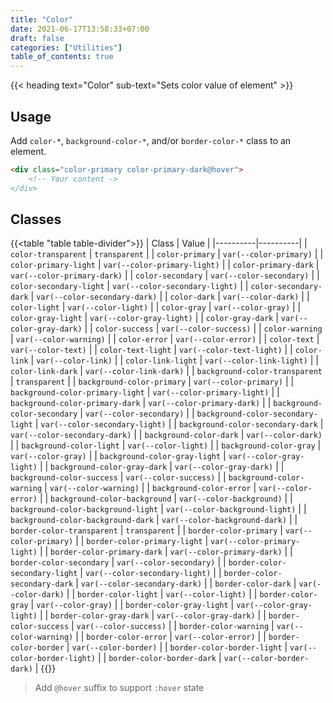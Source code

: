 ```yaml
---
title: "Color"
date: 2021-06-17T13:58:33+07:00
draft: false
categories: ["Utilities"]
table_of_contents: true
---
```


{{< heading text="Color" sub-text="Sets color value of element" >}}

## Usage

Add `color-*`, `background-color-*`, and/or `border-color-*`  class to an element.

``` html
<div class="color-primary color-primary-dark@hover">
    <!-- Your content ->
</div>
```

## Classes

{{<table "table table-divider">}}
| Class | Value |
|----------|----------|
| `color-transparent` | `transparent` |
| `color-primary` | `var(--color-primary)` |
| `color-primary-light` | `var(--color-primary-light)` |
| `color-primary-dark` | `var(--color-primary-dark)` |
| `color-secondary` | `var(--color-secondary)` |
| `color-secondary-light` | `var(--color-secondary-light)` |
| `color-secondary-dark` | `var(--color-secondary-dark)` |
| `color-dark` | `var(--color-dark)` |
| `color-light` | `var(--color-light)` |
| `color-gray` | `var(--color-gray)` |
| `color-gray-light` | `var(--color-gray-light)` |
| `color-gray-dark` | `var(--color-gray-dark)` |
| `color-success` | `var(--color-success)` |
| `color-warning` | `var(--color-warning)` |
| `color-error` | `var(--color-error)` |
| `color-text` | `var(--color-text)` |
| `color-text-light` | `var(--color-text-light)` |
| `color-link` | `var(--color-link)` |
| `color-link-light` | `var(--color-link-light)` |
| `color-link-dark` | `var(--color-link-dark)` |
| `background-color-transparent` | `transparent` |
| `background-color-primary` | `var(--color-primary)` |
| `background-color-primary-light` | `var(--color-primary-light)` |
| `background-color-primary-dark` | `var(--color-primary-dark)` |
| `background-color-secondary` | `var(--color-secondary)` |
| `background-color-secondary-light` | `var(--color-secondary-light)` |
| `background-color-secondary-dark` | `var(--color-secondary-dark)` |
| `background-color-dark` | `var(--color-dark)` |
| `background-color-light` | `var(--color-light)` |
| `background-color-gray` | `var(--color-gray)` |
| `background-color-gray-light` | `var(--color-gray-light)` |
| `background-color-gray-dark` | `var(--color-gray-dark)` |
| `background-color-success` | `var(--color-success)` |
| `background-color-warning` | `var(--color-warning)` |
| `background-color-error` | `var(--color-error)` |
| `background-color-background` | `var(--color-background)` |
| `background-color-background-light` | `var(--color-background-light)` |
| `background-color-background-dark` | `var(--color-background-dark)` |
| `border-color-transparent` | `transparent` |
| `border-color-primary` | `var(--color-primary)` |
| `border-color-primary-light` | `var(--color-primary-light)` |
| `border-color-primary-dark` | `var(--color-primary-dark)` |
| `border-color-secondary` | `var(--color-secondary)` |
| `border-color-secondary-light` | `var(--color-secondary-light)` |
| `border-color-secondary-dark` | `var(--color-secondary-dark)` |
| `border-color-dark` | `var(--color-dark)` |
| `border-color-light` | `var(--color-light)` |
| `border-color-gray` | `var(--color-gray)` |
| `border-color-gray-light` | `var(--color-gray-light)` |
| `border-color-gray-dark` | `var(--color-gray-dark)` |
| `border-color-success` | `var(--color-success)` |
| `border-color-warning` | `var(--color-warning)` |
| `border-color-error` | `var(--color-error)` |
| `border-color-border` | `var(--color-border)` |
| `border-color-border-light` | `var(--color-border-light)` |
| `border-color-border-dark` | `var(--color-border-dark)` |
{{</table>}}

> Add `@hover` suffix to support `:hover` state